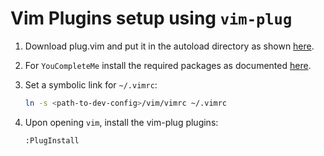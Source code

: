 # Vim Plugins setup using `vim-plug`

1. Download plug.vim and put it in the autoload directory as shown [here](https://github.com/junegunn/vim-plug#installation).
2. For `YouCompleteMe` install the required packages as documented [here](https://github.com/ycm-core/YouCompleteMe#installation).

3. Set a symbolic link for `~/.vimrc`:
	```bash
	ln -s <path-to-dev-config>/vim/vimrc ~/.vimrc
	```

4. Upon opening `vim`, install the vim-plug plugins:

	`:PlugInstall`
